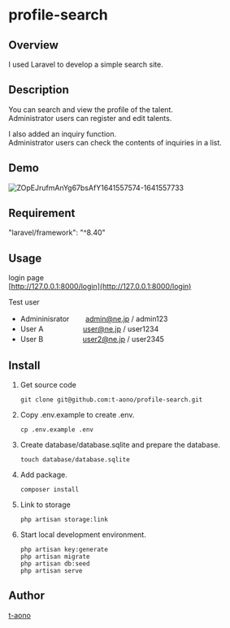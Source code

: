 # profile-search

## Overview

I used Laravel to develop a simple search site.

## Description

You can search and view the profile of the talent.  
Administrator users can register and edit talents.

I also added an inquiry function.  
Administrator users can check the contents of inquiries in a list.

## Demo

![ZOpEJrufmAnYg67bsAfY1641557574-1641557733](https://user-images.githubusercontent.com/46856574/148542881-503b367f-c9a4-4e33-8580-d9f1c23207b4.gif)

<!-- ## VS. -->

## Requirement

"laravel/framework": "^8.40"

## Usage

login page  
[http://127.0.0.1:8000/login](http://127.0.0.1:8000/login)

Test user

-   Admininisrator 　　admin@ne.jp / admin123
-   User A 　　　　　 user@ne.jp / user1234
-   User B 　　　　　 user2@ne.jp / user2345

## Install

1. Get source code

    ```
    git clone git@github.com:t-aono/profile-search.git
    ```

2. Copy .env.example to create .env.

    ```
    cp .env.example .env
    ```

3. Create database/database.sqlite and prepare the database.

    ```
    touch database/database.sqlite
    ```

4. Add package.

    ```
    composer install
    ```

5. Link to storage

    ```
    php artisan storage:link
    ```

6. Start local development environment.

    ```
    php artisan key:generate
    php artisan migrate
    php artisan db:seed
    php artisan serve
    ```

<!-- ## Contribution -->

<!-- ## Licence -->

## Author

[t-aono](https://github.com/t-aono)

<!-- README.md Sample -->
<!-- https://deeeet.com/writing/2014/07/31/readme/ -->
